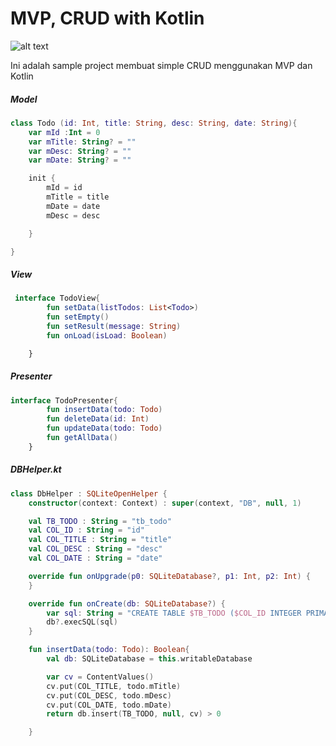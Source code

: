 # MVP, CRUD with Kotlin
![alt text](https://github.com/ariefannur/MVPKotlin/blob/master/app/src/main/res/mipmap-xxxhdpi/ic_launcher.png)

Ini adalah sample project membuat simple CRUD menggunakan MVP dan Kotlin

##### Model
```kotlin
class Todo (id: Int, title: String, desc: String, date: String){
    var mId :Int = 0
    var mTitle: String? = ""
    var mDesc: String? = ""
    var mDate: String? = ""

    init {
        mId = id
        mTitle = title
        mDate = date
        mDesc = desc

    }

}

```

##### View

```kotlin
 interface TodoView{
        fun setData(listTodos: List<Todo>)
        fun setEmpty()
        fun setResult(message: String)
        fun onLoad(isLoad: Boolean)

    }

```

##### Presenter
```kotlin
interface TodoPresenter{
        fun insertData(todo: Todo)
        fun deleteData(id: Int)
        fun updateData(todo: Todo)
        fun getAllData()
    }

```

##### DBHelper.kt
```kotlin
class DbHelper : SQLiteOpenHelper {
    constructor(context: Context) : super(context, "DB", null, 1)

    val TB_TODO : String = "tb_todo"
    val COL_ID : String = "id"
    val COL_TITLE : String = "title"
    val COL_DESC : String = "desc"
    val COL_DATE : String = "date"

    override fun onUpgrade(p0: SQLiteDatabase?, p1: Int, p2: Int) {
    }

    override fun onCreate(db: SQLiteDatabase?) {
        var sql: String = "CREATE TABLE $TB_TODO ($COL_ID INTEGER PRIMARY KEY AUTOINCREMENT, $COL_TITLE VARCHAR(30), $COL_DESC TEXT, $COL_DATE VARCHAR(10))"
        db?.execSQL(sql)
    }

    fun insertData(todo: Todo): Boolean{
        val db: SQLiteDatabase = this.writableDatabase

        var cv = ContentValues()
        cv.put(COL_TITLE, todo.mTitle)
        cv.put(COL_DESC, todo.mDesc)
        cv.put(COL_DATE, todo.mDate)
        return db.insert(TB_TODO, null, cv) > 0

    }
```


